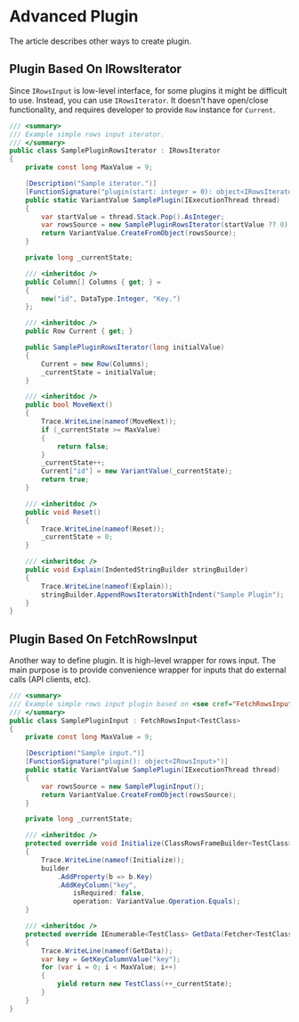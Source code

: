 # Advanced Plugin

The article describes other ways to create plugin.

## Plugin Based On IRowsIterator

Since `IRowsInput` is low-level interface, for some plugins it might be difficult to use. Instead, you can use `IRowsIterator`. It doesn't have open/close functionality, and requires developer to provide `Row` instance for `Current`.

```csharp
/// <summary>
/// Example simple rows input iterator.
/// </summary>
public class SamplePluginRowsIterator : IRowsIterator
{
    private const long MaxValue = 9;

    [Description("Sample iterator.")]
    [FunctionSignature("plugin(start: integer = 0): object<IRowsIterator>")]
    public static VariantValue SamplePlugin(IExecutionThread thread)
    {
        var startValue = thread.Stack.Pop().AsInteger;
        var rowsSource = new SamplePluginRowsIterator(startValue ?? 0);
        return VariantValue.CreateFromObject(rowsSource);
    }

    private long _currentState;

    /// <inheritdoc />
    public Column[] Columns { get; } =
    {
        new("id", DataType.Integer, "Key.")
    };

    /// <inheritdoc />
    public Row Current { get; }

    public SamplePluginRowsIterator(long initialValue)
    {
        Current = new Row(Columns);
        _currentState = initialValue;
    }

    /// <inheritdoc />
    public bool MoveNext()
    {
        Trace.WriteLine(nameof(MoveNext));
        if (_currentState >= MaxValue)
        {
            return false;
        }
        _currentState++;
        Current["id"] = new VariantValue(_currentState);
        return true;
    }

    /// <inheritdoc />
    public void Reset()
    {
        Trace.WriteLine(nameof(Reset));
        _currentState = 0;
    }

    /// <inheritdoc />
    public void Explain(IndentedStringBuilder stringBuilder)
    {
        Trace.WriteLine(nameof(Explain));
        stringBuilder.AppendRowsIteratorsWithIndent("Sample Plugin");
    }
}
```

## Plugin Based On FetchRowsInput

Another way to define plugin. It is high-level wrapper for rows input. The main purpose is to provide convenience wrapper for inputs that do external calls (API clients, etc).

```csharp
/// <summary>
/// Example simple rows input plugin based on <see cref="FetchRowsInput{TClass}" />.
/// </summary>
public class SamplePluginInput : FetchRowsInput<TestClass>
{
    private const long MaxValue = 9;

    [Description("Sample input.")]
    [FunctionSignature("plugin(): object<IRowsInput>")]
    public static VariantValue SamplePlugin(IExecutionThread thread)
    {
        var rowsSource = new SamplePluginInput();
        return VariantValue.CreateFromObject(rowsSource);
    }

    private long _currentState;

    /// <inheritdoc />
    protected override void Initialize(ClassRowsFrameBuilder<TestClass> builder)
    {
        Trace.WriteLine(nameof(Initialize));
        builder
            .AddProperty(b => b.Key)
            .AddKeyColumn("key",
                isRequired: false,
                operation: VariantValue.Operation.Equals);
    }

    /// <inheritdoc />
    protected override IEnumerable<TestClass> GetData(Fetcher<TestClass> fetcher)
    {
        Trace.WriteLine(nameof(GetData));
        var key = GetKeyColumnValue("key");
        for (var i = 0; i < MaxValue; i++)
        {
            yield return new TestClass(++_currentState);
        }
    }
}
```
